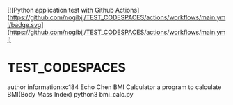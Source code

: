 [![Python application test with Github Actions](https://github.com/nogibjj/TEST_CODESPACES/actions/workflows/main.yml/badge.svg](https://github.com/nogibjj/TEST_CODESPACES/actions/workflows/main.yml)


# TEST_CODESPACES
author information:xc184 Echo Chen
BMI Calculator a program to calculate BMI(Body Mass Index)
python3 bmi_calc.py
